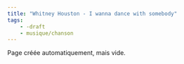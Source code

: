 ```yaml
---
title: "Whitney Houston - I wanna dance with somebody"
tags:
    - -draft
    - musique/chanson
---
```


Page créée automatiquement, mais vide.
